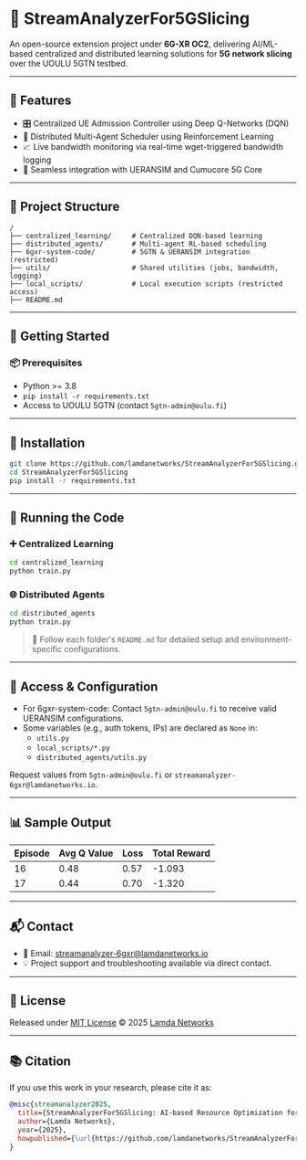 # 📡 StreamAnalyzerFor5GSlicing

An open-source extension project under **6G-XR OC2**, delivering AI/ML-based centralized and distributed learning solutions for **5G network slicing** over the UOULU 5GTN testbed.

---

## 🚀 Features

- 🎛 Centralized UE Admission Controller using Deep Q-Networks (DQN)
- 🤖 Distributed Multi-Agent Scheduler using Reinforcement Learning
- 📈 Live bandwidth monitoring via real-time wget-triggered bandwidth logging
- 🔧 Seamless integration with UERANSIM and Cumucore 5G Core

---

## 📁 Project Structure

```
/
├── centralized_learning/     # Centralized DQN-based learning
├── distributed_agents/       # Multi-agent RL-based scheduling
├── 6gxr-system-code/         # 5GTN & UERANSIM integration (restricted)
├── utils/                    # Shared utilities (jobs, bandwidth, logging)
├── local_scripts/            # Local execution scripts (restricted access)
├── README.md
```

---

## 🏁 Getting Started

### 📦 Prerequisites

- Python >= 3.8
- `pip install -r requirements.txt`
- Access to UOULU 5GTN (contact `5gtn-admin@oulu.fi`)

---

## 🔧 Installation

```bash
git clone https://github.com/lamdanetworks/StreamAnalyzerFor5GSlicing.git
cd StreamAnalyzerFor5GSlicing
pip install -r requirements.txt
```

---

## 🧪 Running the Code

### ➕ Centralized Learning

```bash
cd centralized_learning
python train.py
```

### 🌐 Distributed Agents

```bash
cd distributed_agents
python train.py
```

> 📖 Follow each folder's `README.md` for detailed setup and environment-specific configurations.

---

## 🔐 Access & Configuration

- For 6gxr-system-code: Contact `5gtn-admin@oulu.fi` to receive valid UERANSIM configurations.
- Some variables (e.g., auth tokens, IPs) are declared as `None` in:
  - `utils.py`
  - `local_scripts/*.py`
  - `distributed_agents/utils.py`

Request values from `5gtn-admin@oulu.fi` or `streamanalyzer-6gxr@lamdanetworks.io`.

---

## 📊 Sample Output

| Episode | Avg Q Value | Loss | Total Reward |
| ------- | ----------- | ---- | ------------ |
| 16      | 0.48        | 0.57 | -1.093       |
| 17      | 0.44        | 0.70 | -1.320       |

---

## 📬 Contact

- 📧 Email: [streamanalyzer-6gxr@lamdanetworks.io](mailto:streamanalyzer-6gxr@lamdanetworks.io)
- 💡 Project support and troubleshooting available via direct contact.

---

## 📜 License

Released under [MIT License](LICENSE) © 2025 [Lamda Networks](https://lamdanetworks.io)

---

## 📚 Citation

If you use this work in your research, please cite it as:

```bibtex
@misc{streamanalyzer2025,
  title={StreamAnalyzerFor5GSlicing: AI-based Resource Optimization for 5G Slices},
  author={Lamda Networks},
  year={2025},
  howpublished={\url{https://github.com/lamdanetworks/StreamAnalyzerFor5GSlicing}}
}
```
